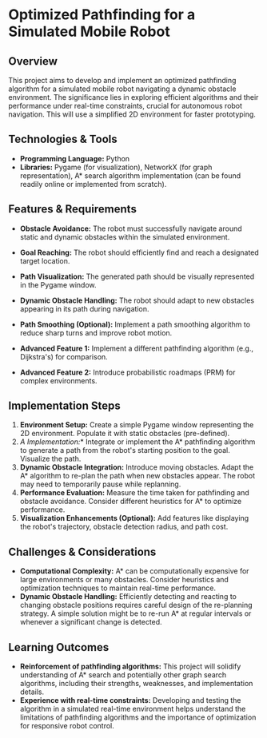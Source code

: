 # Optimized Pathfinding for a Simulated Mobile Robot

## Overview

This project aims to develop and implement an optimized pathfinding algorithm for a simulated mobile robot navigating a dynamic obstacle environment. The significance lies in exploring efficient algorithms and their performance under real-time constraints, crucial for autonomous robot navigation.  This will use a simplified 2D environment for faster prototyping.

## Technologies & Tools

* **Programming Language:** Python
* **Libraries:** Pygame (for visualization), NetworkX (for graph representation), A* search algorithm implementation (can be found readily online or implemented from scratch).

## Features & Requirements

- **Obstacle Avoidance:** The robot must successfully navigate around static and dynamic obstacles within the simulated environment.
- **Goal Reaching:** The robot should efficiently find and reach a designated target location.
- **Path Visualization:** The generated path should be visually represented in the Pygame window.
- **Dynamic Obstacle Handling:**  The robot should adapt to new obstacles appearing in its path during navigation.
- **Path Smoothing (Optional):** Implement a path smoothing algorithm to reduce sharp turns and improve robot motion.

- **Advanced Feature 1:**  Implement a different pathfinding algorithm (e.g., Dijkstra's) for comparison.
- **Advanced Feature 2:**  Introduce probabilistic roadmaps (PRM) for complex environments.


## Implementation Steps

1. **Environment Setup:** Create a simple Pygame window representing the 2D environment.  Populate it with static obstacles (pre-defined).
2. **A* Implementation:** Integrate or implement the A* pathfinding algorithm to generate a path from the robot's starting position to the goal.  Visualize the path.
3. **Dynamic Obstacle Integration:** Introduce moving obstacles.  Adapt the A* algorithm to re-plan the path when new obstacles appear. The robot may need to temporarily pause while replanning.
4. **Performance Evaluation:** Measure the time taken for pathfinding and obstacle avoidance. Consider different heuristics for A* to optimize performance.
5. **Visualization Enhancements (Optional):** Add features like displaying the robot's trajectory, obstacle detection radius, and path cost.


## Challenges & Considerations

- **Computational Complexity:**  A* can be computationally expensive for large environments or many obstacles.  Consider heuristics and optimization techniques to maintain real-time performance.
- **Dynamic Obstacle Handling:** Efficiently detecting and reacting to changing obstacle positions requires careful design of the re-planning strategy.  A simple solution might be to re-run A* at regular intervals or whenever a significant change is detected.


## Learning Outcomes

- **Reinforcement of pathfinding algorithms:** This project will solidify understanding of A* search and potentially other graph search algorithms, including their strengths, weaknesses, and implementation details.
- **Experience with real-time constraints:**  Developing and testing the algorithm in a simulated real-time environment helps understand the limitations of pathfinding algorithms and the importance of optimization for responsive robot control.

